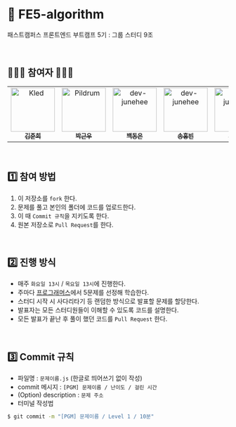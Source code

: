 # 🧬 FE5-algorithm
패스트캠퍼스 프론트엔드 부트캠프 5기 : 그룹 스터디 9조

<br />

## 👨🏻‍💻 참여자 👩🏻‍💻

<table>
  <tr>
    <td align="center">
      <a href="https://github.com/dev-junehee">
        <img src="https://avatars.githubusercontent.com/u/116873887?v=4" width="100px;" alt="Kled"/><br />
        <sub><b>김준희</b><br></sub>
      </a>
    </td>
    <td align="center">
      <a href="https://github.com/SpeedGear">
        <img src="https://avatars.githubusercontent.com/u/128351787?v=4" width="100px;" alt="Pildrum"/><br />
        <sub><b>박근우</b><br></sub>
      </a>
    </td>
    <td align="center">
      <a href="https://github.com/debeck6">
        <img src="https://avatars.githubusercontent.com/u/128360222?v=4" width="100px;" alt="dev-junehee"/><br />
        <sub><b>백동은</b><br></sub>
      </a>
    </td>
    <td align="center">
      <a href="https://github.com/hbsongk">
        <img src="https://avatars.githubusercontent.com/u/68498323?v=4" width="100px;" alt="dev-junehee"/><br />
        <sub><b>송홍빈</b><br></sub>
      </a>
    </td>
    <td align="center">
      <a href="https://github.com/ChoEun-Sang">
        <img src="https://avatars.githubusercontent.com/u/128155681?v=4" width="100px;" alt="dev-junehee"/><br />
        <sub><b>조은상</b><br></sub>
      </a>
    </td>
  </tr>
</table>
<br />

## 1️⃣ 참여 방법

1. 이 저장소를 `fork` 한다.
2. 문제를 풀고 본인의 폴더에 코드를 업로드한다.
3. 이 때 `Commit 규칙`을 지키도록 한다.
4. 원본 저장소로 `Pull Request`를 한다.

<br />

## 2️⃣ 진행 방식

- 매주 `화요일 13시` / `목요일 13시`에 진행한다.
- 주마다 [프로그래머스](hhttps://school.programmers.co.kr/learn/challenges)에서 5문제를 선정해 학습한다.
- 스터디 시작 시 사다리타기 등 랜덤한 방식으로 발표할 문제를 할당한다.
- 발표자는 모든 스터디원들이 이해할 수 있도록 코드를 설명한다.
- 모든 발표가 끝난 후 풀이 했던 코드를 `Pull Request` 한다.

<br />

## 3️⃣ Commit 규칙

- 파일명 : `문제이름.js` (한글로 띄어쓰기 없이 작성)
- commit 메시지 : `[PGM] 문제이름 / 난이도 / 걸린 시간`
- (Option) description : `문제 주소`
- 터미널 작성법
```bash
$ git commit -m "[PGM] 문제이름 / Level 1 / 10분"
```